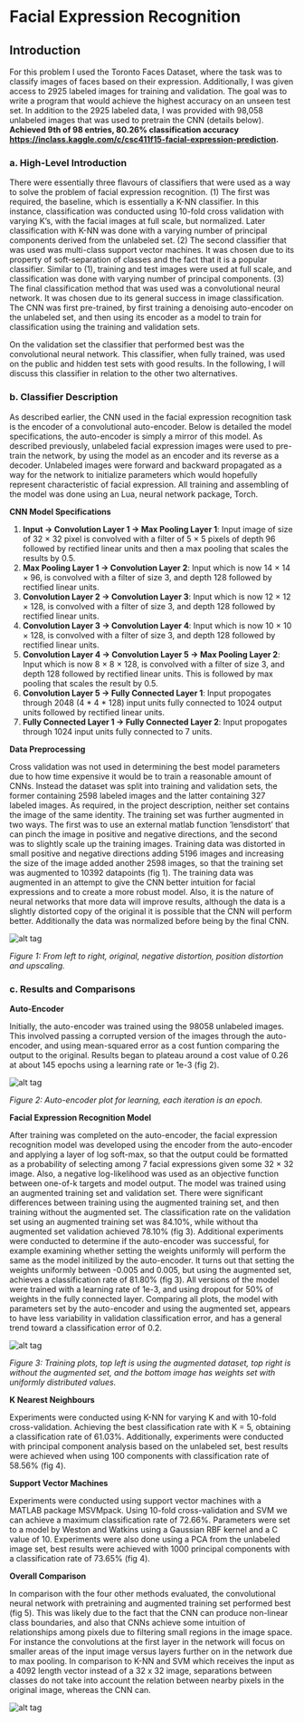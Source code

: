 # Facial Expression Recognition

## Introduction
For this problem I used the Toronto Faces Dataset, where the task was to classify images of faces based on their expression. Additionally, I was given access to 2925 labeled images for training and validation. The goal was to write a program that would achieve the highest accuracy on an unseen test set. In addition to the 2925 labeled data, I was provided with 98,058 unlabeled images that was used to pretrain the CNN (details below). **Achieved 9th of 98 entries, 80.26% classification accuracy https://inclass.kaggle.com/c/csc411f15-facial-expression-prediction.**

### a. High-Level Introduction
There were essentially three flavours of classifiers that were used as a way to solve the problem of facial expression recognition. (1) The first was required, the baseline, which is essentially a K-NN classifier. In this instance, classification was conducted using 10-fold cross validation with varying K’s, with the facial images at full scale, but normalized. Later classification with K-NN was done with a varying number of principal components derived from the unlabeled set. (2) The second classifier that was used was multi-class support vector machines. It was chosen due to its property of soft-separation of classes and the fact that it is a popular classifier. Similar to (1), training and test images were used at full scale, and classification was done with varying number of principal
components. (3) The final classification method that was used was a convolutional neural network. It was chosen due to its general success in image classification. The CNN was first pre-trained, by first training a denoising auto-encoder on the unlabeled set, and then using its encoder as a model to train for classification using the training and validation sets.

On the validation set the classifier that performed best was the convolutional neural network. This classifier, when fully trained, was used on the public and hidden test sets with good results. In the following, I will discuss this classifier in relation to the other two alternatives.

### b. Classifier Description
As described earlier, the CNN used in the facial expression recognition task is the encoder of a convolutional auto-encoder. Below is detailed the model specifications, the auto-encoder is simply a mirror of this model. As described previously, unlabeled facial expression images were used to pre-train the network, by using the model as an encoder and its reverse as a decoder. Unlabeled images were forward and backward propagated as a way for the network to initialize parameters which would hopefully represent characteristic of facial expression. All training and assembling of the model was done using an Lua, neural network package, Torch.

**CNN Model Specifications**

1. **Input → Convolution Layer 1 → Max Pooling Layer 1**: Input image of size of 32 × 32 pixel is convolved with a filter of 5 × 5 pixels of depth 96 followed by rectified linear units and then a max pooling that scales the results by 0.5.
2. **Max Pooling Layer 1 → Convolution Layer 2**: Input which is now 14 × 14 × 96, is convolved with a filter of size 3, and depth 128 followed by rectified linear units.
3. **Convolution Layer 2 → Convolution Layer 3**: Input which is now 12 × 12 × 128, is convolved with a filter of size 3, and depth 128 followed by rectified linear units.
4. **Convolution Layer 3 → Convolution Layer 4**: Input which is now 10 × 10 × 128, is convolved with a filter of size 3, and depth 128 followed by rectified linear units.
5. **Convolution Layer 4 → Convolution Layer 5 → Max Pooling Layer 2**: Input which is now 8 × 8 × 128, is convolved with a filter of size 3, and depth 128 followed by rectified linear units. This is followed by max pooling that scales the result by 0.5. 
6. **Convolution Layer 5 → Fully Connected Layer 1**: Input propogates through 2048 (4 * 4 * 128) input units fully connected to 1024 output units followed by rectified linear units.
7. **Fully Connected Layer 1 → Fully Connected Layer 2**: Input propogates through 1024 input units fully connected to 7 units.

**Data Preprocessing**

Cross validation was not used in determining the best model parameters due to how time expensive it would be to train a reasonable amount of CNNs. Instead the dataset was split into training and validation sets, the former containing 2598 labeled images and the latter containing 327 labeled images. As required, in the project description, neither set contains the image of the same identity. The training set was further augmented in two ways. The first was to use an external matlab function ’lensdistort’ that can pinch the image in positive and negative directions, and the second was to slightly scale up the training images. Training data was distorted in small positive and negative directions adding 5196 images and increasing the size of the image added another 2598 images, so that the training set was augmented to 10392 datapoints (fig 1). The training data was augmented in an attempt to give the CNN better intuition for facial expressions and to create a more robust model. Also, it is the nature of neural networks that more data will improve results, although the data is a slightly distorted copy of the original it is possible that the CNN will perform better. Additionally the data was normalized before being by the final CNN.

![alt tag](https://github.com/jarmstrong2/facialexpressionrecognition/blob/master/images/distortedData.png)

*Figure 1: From left to right, original, negative distortion, position distortion and upscaling.*

### c. Results and Comparisons

**Auto-Encoder**

Initially, the auto-encoder was trained using the 98058 unlabeled images. This involved passing a corrupted version of the images through the auto-encoder, and using mean-squared error as a cost funtion comparing the output to the original. Results began to plateau around a cost value of 0.26 at about 145 epochs using a learning rate or 1e-3 (fig 2).

![alt tag](https://github.com/jarmstrong2/facialexpressionrecognition/blob/master/images/autoEncoder.png)

*Figure 2: Auto-encoder plot for learning, each iteration is an epoch.*

**Facial Expression Recognition Model**

After training was completed on the auto-encoder, the facial expression recognition model was developed using the encoder from the auto-encoder and applying a layer of log soft-max, so that the output could be formatted as a probability of selecting among 7 facial expressions given some 32 × 32 image. Also, a negative log-likelihood was used as an objective function between one-of-k targets and model output. The model was trained using an augmented training set and validation set. There were significant differences between training using the augmented training set, and then training without the augmented set. The classification rate on the validation set using an augmented training set was 84.10%, while without tha augmented set validation achieved 78.10% (fig 3). Additional experiments were conducted to determine if the auto-encoder was successful, for example examining whether setting the weights uniformly will perform the same as the model initilized by the auto-encoder. It turns out that setting the weights uniformly between -0.005 and 0.005, but using the augmented set, achieves a classification rate of 81.80% (fig 3). All versions of the model were trained with a learning rate of 1e-3, and using dropout for 50% of weights in the fully connected layer. Comparing all plots, the model with parameters set by the auto-encoder and using the augmented set, appears to have less variability in validation classification error, and has a general trend toward a classification error of 0.2.

![alt tag](https://github.com/jarmstrong2/facialexpressionrecognition/blob/master/images/classificationData.png)

*Figure 3: Training plots, top left is using the augmented dataset, top right is without the augmented set, and the bottom image has weights set with uniformly distributed values.*

**K Nearest Neighbours**

Experiments were conducted using K-NN for varying K and with 10-fold cross-validation. Achieving the best classification rate with K = 5, obtaining a classification rate of 61.03%. Additionally, experiments were conducted with principal component analysis based on the unlabeled set, best results were achieved when using 100 components with classification rate of 58.56% (fig 4).

**Support Vector Machines**

Experiments were conducted using support vector machines with a MATLAB package MSVMpack. Using 10-fold cross-validation and SVM we can achieve a maximum classification rate of 72.66%. Parameters were set to a model by Weston and Watkins using a Gaussian RBF kernel and a C value of 10. Experiments were also done using a PCA from the unlabeled image set, best results were achieved with 1000 principal components with a classification rate of 73.65% (fig 4).

**Overall Comparison**

In comparison with the four other methods evaluated, the convolutional neural network with pretraining and augmented training set performed best (fig 5). This was likely due to the fact that the CNN can produce non-linear class boundaries, and also that CNNs achieve some intuition of relationships among pixels due to filtering small regions in the image space. For instance the convolutions at the first layer in the network will focus on smaller areas of the input image versus layers further on in the network due to max pooling. In comparison to K-NN and SVM which receives the input as a 4092 length vector instead of a 32 x 32 image, separations between classes do not take into account the relation between nearby pixels in the original image, whereas the CNN can.

![alt tag](https://github.com/jarmstrong2/facialexpressionrecognition/blob/master/images/knnsvm.png)
